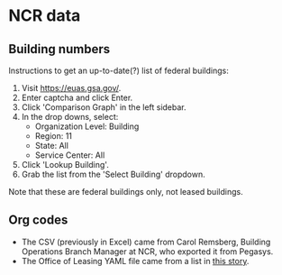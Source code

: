 # NCR data

## Building numbers

Instructions to get an up-to-date(?) list of federal buildings:

1. Visit https://euas.gsa.gov/.
1. Enter captcha and click Enter.
1. Click 'Comparison Graph' in the left sidebar.
1. In the drop downs, select:
    * Organization Level: Building
    * Region: 11
    * State: All
    * Service Center: All
1. Click 'Lookup Building'.
1. Grab the list from the 'Select Building' dropdown.

Note that these are federal buildings only, not leased buildings.

## Org codes

* The CSV (previously in Excel) came from Carol Remsberg, Building Operations Branch Manager at NCR, who exported it from Pegasys.
* The Office of Leasing YAML file came from a list in [this story](https://www.pivotaltracker.com/story/show/100956358).
